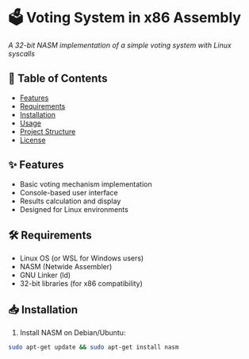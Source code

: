 # 🗳️ Voting System in x86 Assembly
*A 32-bit NASM implementation of a simple voting system with Linux syscalls*

## 📌 Table of Contents
- [Features](#-features)
- [Requirements](#-requirements)
- [Installation](#-installation)
- [Usage](#-usage)
- [Project Structure](#-project-structure)
- [License](#-license)

## ✨ Features
- Basic voting mechanism implementation
- Console-based user interface
- Results calculation and display
- Designed for Linux environments

## 🛠️ Requirements
- Linux OS (or WSL for Windows users)
- NASM (Netwide Assembler)
- GNU Linker (ld)
- 32-bit libraries (for x86 compatibility)

## 📥 Installation
1. Install NASM on Debian/Ubuntu:
```bash
sudo apt-get update && sudo apt-get install nasm
